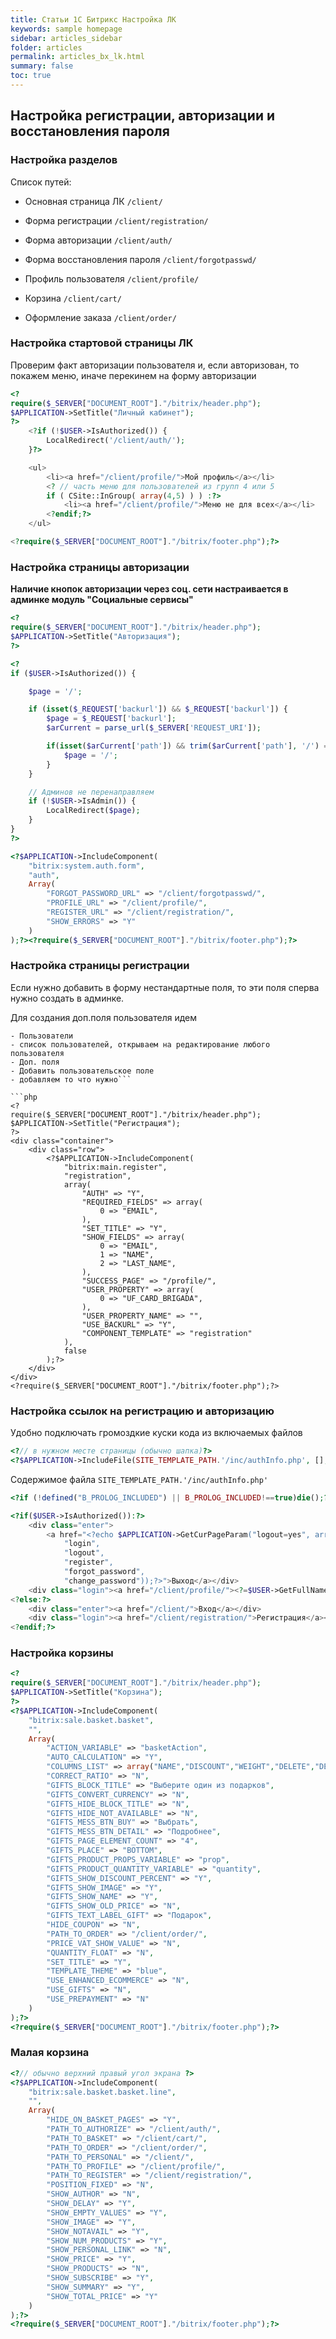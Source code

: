 ```yaml
---
title: Статьи 1С Битрикс Настройка ЛК
keywords: sample homepage
sidebar: articles_sidebar
folder: articles
permalink: articles_bx_lk.html
summary: false
toc: true
---
```


## Настройка регистрации, авторизации и восстановления пароля

### Настройка разделов

Список путей:

  * Основная страница ЛК ```/client/```

  * Форма регистрации ```/client/registration/```

  * Форма авторизации ```/client/auth/```

  * Форма восстановления пароля ```/client/forgotpasswd/```
  
  * Профиль пользователя ```/client/profile/```
  
  * Корзина ```/client/cart/```
  
  * Оформление заказа ```/client/order/```

### Настройка стартовой страницы ЛК

Проверим факт авторизации пользователя и, если авторизован, то покажем меню, иначе перекинем на форму авторизации

```php
<?
require($_SERVER["DOCUMENT_ROOT"]."/bitrix/header.php");
$APPLICATION->SetTitle("Личный кабинет");
?>
    <?if (!$USER->IsAuthorized()) {
        LocalRedirect('/client/auth/');
    }?>

    <ul>
        <li><a href="/client/profile/">Мой профиль</a></li>
        <? // часть меню для пользователей из групп 4 или 5
        if ( CSite::InGroup( array(4,5) ) ) :?>
            <li><a href="/client/profile/">Меню не для всех</a></li>
        <?endif;?>
    </ul>

<?require($_SERVER["DOCUMENT_ROOT"]."/bitrix/footer.php");?>
```

### Настройка страницы авторизации

**Наличие кнопок авторизации через соц. сети настраивается в админке модуль "Социальные сервисы"**

```php
<?
require($_SERVER["DOCUMENT_ROOT"]."/bitrix/header.php");
$APPLICATION->SetTitle("Авторизация");
?>

<?
if ($USER->IsAuthorized()) {

    $page = '/';

    if (isset($_REQUEST['backurl']) && $_REQUEST['backurl']) {
        $page = $_REQUEST['backurl'];
        $arCurrent = parse_url($_SERVER['REQUEST_URI']);

        if(isset($arCurrent['path']) && trim($arCurrent['path'], '/') == trim($page, '/')) {
            $page = '/';
        }
    }

    // Админов не перенаправляем
    if (!$USER->IsAdmin()) {
        LocalRedirect($page);
    }
}
?>

<?$APPLICATION->IncludeComponent(
	"bitrix:system.auth.form",
	"auth",
	Array(
		"FORGOT_PASSWORD_URL" => "/client/forgotpasswd/",
		"PROFILE_URL" => "/client/profile/",
		"REGISTER_URL" => "/client/registration/",
		"SHOW_ERRORS" => "Y"
	)
);?><?require($_SERVER["DOCUMENT_ROOT"]."/bitrix/footer.php");?>
```

### Настройка страницы регистрации

Если нужно добавить в форму нестандартные поля, то эти поля сперва нужно создать в админке.

Для создания доп.поля пользователя идем 
```Настройки 
- Пользователи 
- список пользователей, открываем на редактирование любого пользователя 
- Доп. поля 
- Добавить пользовательское поле 
- добавляем то что нужно```

```php
<?
require($_SERVER["DOCUMENT_ROOT"]."/bitrix/header.php");
$APPLICATION->SetTitle("Регистрация");
?>
<div class="container">
	<div class="row">
        <?$APPLICATION->IncludeComponent(
            "bitrix:main.register",
            "registration",
            array(
                "AUTH" => "Y",
                "REQUIRED_FIELDS" => array(
                    0 => "EMAIL",
                ),
                "SET_TITLE" => "Y",
                "SHOW_FIELDS" => array(
                    0 => "EMAIL",
                    1 => "NAME",
                    2 => "LAST_NAME",
                ),
                "SUCCESS_PAGE" => "/profile/",
                "USER_PROPERTY" => array(
                    0 => "UF_CARD_BRIGADA",
                ),
                "USER_PROPERTY_NAME" => "",
                "USE_BACKURL" => "Y",
                "COMPONENT_TEMPLATE" => "registration"
            ),
            false
        );?>
	</div>
</div>
<?require($_SERVER["DOCUMENT_ROOT"]."/bitrix/footer.php");?>
```

### Настройка ссылок на регистрацию и авторизацию

Удобно подключать громоздкие куски кода из включаемых файлов

```php
<?// в нужном месте страницы (обычно шапка)?>
<?$APPLICATION->IncludeFile(SITE_TEMPLATE_PATH.'/inc/authInfo.php', [], ['SHOW_BORDER' => false]);?>
```

Содержимое файла ```SITE_TEMPLATE_PATH.'/inc/authInfo.php'```

```php
<?if (!defined("B_PROLOG_INCLUDED") || B_PROLOG_INCLUDED!==true)die();?>

<?if($USER->IsAuthorized()):?>
    <div class="enter">
        <a href="<?echo $APPLICATION->GetCurPageParam("logout=yes", array(
            "login",
            "logout",
            "register",
            "forgot_password",
            "change_password"));?>">Выход</a></div>
    <div class="login"><a href="/client/profile/"><?=$USER->GetFullName()?></a></div>
<?else:?>
    <div class="enter"><a href="/client/">Вход</a></div>
    <div class="login"><a href="/client/registration/">Регистрация</a></div>
<?endif;?>
```

### Настройка корзины

```php
<?
require($_SERVER["DOCUMENT_ROOT"]."/bitrix/header.php");
$APPLICATION->SetTitle("Корзина");
?>
<?$APPLICATION->IncludeComponent(
	"bitrix:sale.basket.basket",
	"",
	Array(
		"ACTION_VARIABLE" => "basketAction",
		"AUTO_CALCULATION" => "Y",
		"COLUMNS_LIST" => array("NAME","DISCOUNT","WEIGHT","DELETE","DELAY","TYPE","PRICE","QUANTITY"),
		"CORRECT_RATIO" => "N",
		"GIFTS_BLOCK_TITLE" => "Выберите один из подарков",
		"GIFTS_CONVERT_CURRENCY" => "N",
		"GIFTS_HIDE_BLOCK_TITLE" => "N",
		"GIFTS_HIDE_NOT_AVAILABLE" => "N",
		"GIFTS_MESS_BTN_BUY" => "Выбрать",
		"GIFTS_MESS_BTN_DETAIL" => "Подробнее",
		"GIFTS_PAGE_ELEMENT_COUNT" => "4",
		"GIFTS_PLACE" => "BOTTOM",
		"GIFTS_PRODUCT_PROPS_VARIABLE" => "prop",
		"GIFTS_PRODUCT_QUANTITY_VARIABLE" => "quantity",
		"GIFTS_SHOW_DISCOUNT_PERCENT" => "Y",
		"GIFTS_SHOW_IMAGE" => "Y",
		"GIFTS_SHOW_NAME" => "Y",
		"GIFTS_SHOW_OLD_PRICE" => "N",
		"GIFTS_TEXT_LABEL_GIFT" => "Подарок",
		"HIDE_COUPON" => "N",
		"PATH_TO_ORDER" => "/client/order/",
		"PRICE_VAT_SHOW_VALUE" => "N",
		"QUANTITY_FLOAT" => "N",
		"SET_TITLE" => "Y",
		"TEMPLATE_THEME" => "blue",
		"USE_ENHANCED_ECOMMERCE" => "N",
		"USE_GIFTS" => "N",
		"USE_PREPAYMENT" => "N"
	)
);?>
<?require($_SERVER["DOCUMENT_ROOT"]."/bitrix/footer.php");?>
```

### Малая корзина

```php
<?// обычно верхний правый угол экрана ?>
<?$APPLICATION->IncludeComponent(
	"bitrix:sale.basket.basket.line",
	"",
	Array(
		"HIDE_ON_BASKET_PAGES" => "Y",
		"PATH_TO_AUTHORIZE" => "/client/auth/",
		"PATH_TO_BASKET" => "/client/cart/",
		"PATH_TO_ORDER" => "/client/order/",
		"PATH_TO_PERSONAL" => "/client/",
		"PATH_TO_PROFILE" => "/client/profile/",
		"PATH_TO_REGISTER" => "/client/registration/",
		"POSITION_FIXED" => "N",
		"SHOW_AUTHOR" => "N",
		"SHOW_DELAY" => "Y",
		"SHOW_EMPTY_VALUES" => "Y",
		"SHOW_IMAGE" => "Y",
		"SHOW_NOTAVAIL" => "Y",
		"SHOW_NUM_PRODUCTS" => "Y",
		"SHOW_PERSONAL_LINK" => "N",
		"SHOW_PRICE" => "Y",
		"SHOW_PRODUCTS" => "N",
		"SHOW_SUBSCRIBE" => "Y",
		"SHOW_SUMMARY" => "Y",
		"SHOW_TOTAL_PRICE" => "Y"
	)
);?>
<?require($_SERVER["DOCUMENT_ROOT"]."/bitrix/footer.php");?>
```
